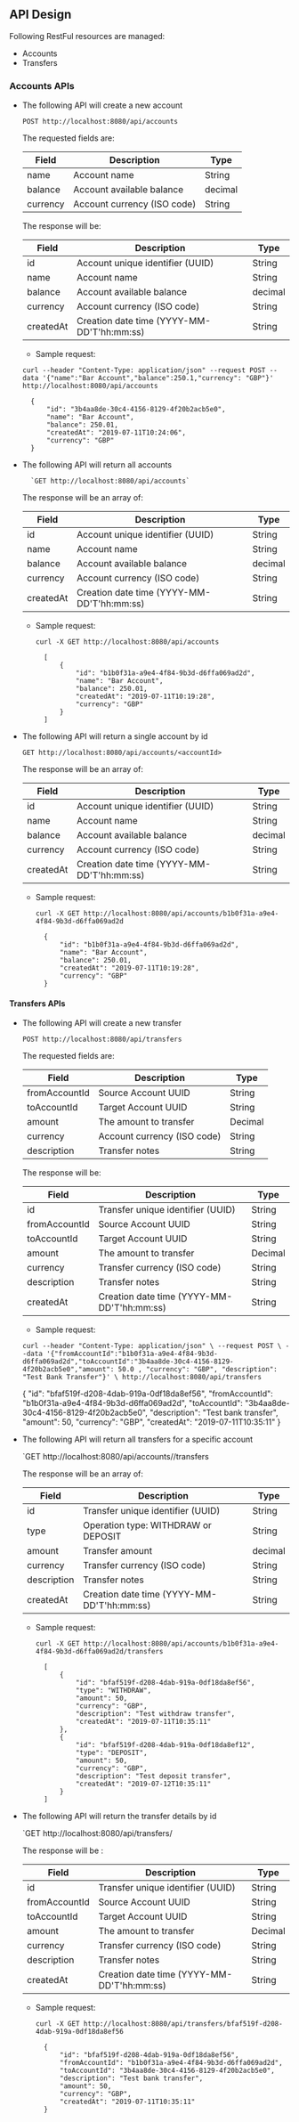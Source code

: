 


## API Design
Following RestFul resources are managed:
- Accounts
- Transfers

### Accounts APIs

- The following API will create a new account

    `POST http://localhost:8080/api/accounts`
       
   The requested fields are:
    
    | Field | Description | Type |
    | --- | --- | --- |
    | name | Account name | String |
    | balance | Account available balance | decimal |
    | currency | Account currency (ISO code) | String |    
    
   The response will be:
    
    | Field | Description | Type |
    | --- | --- | --- |
    | id | Account unique identifier (UUID) | String |
    | name | Account name | String |
    | balance | Account available balance | decimal |
    | currency | Account currency (ISO code) | String |
    | createdAt | Creation date time (YYYY-MM-DD'T'hh:mm:ss) | String |
    
   * Sample request:
     
   `curl --header "Content-Type: application/json" --request POST --data '{"name":"Bar Account","balance":250.1,"currency": "GBP"}' http://localhost:8080/api/accounts`
  
        {
            "id": "3b4aa8de-30c4-4156-8129-4f20b2acb5e0",
            "name": "Bar Account",
            "balance": 250.01,
            "createdAt": "2019-07-11T10:24:06",
            "currency": "GBP"
        }


- The following API will return all accounts

        `GET http://localhost:8080/api/accounts`
    
    The response will be an array of:
    
    | Field | Description | Type |
    | --- | --- | --- |
    | id | Account unique identifier (UUID) | String |
    | name | Account name | String |
    | balance | Account available balance | decimal |
    | currency | Account currency (ISO code) | String |
    | createdAt | Creation date time (YYYY-MM-DD'T'hh:mm:ss) | String |
    
    * Sample request:
     
         `curl -X GET http://localhost:8080/api/accounts`
          
            [
                {
                    "id": "b1b0f31a-a9e4-4f84-9b3d-d6ffa069ad2d",
                    "name": "Bar Account",
                    "balance": 250.01,
                    "createdAt": "2019-07-11T10:19:28",
                    "currency": "GBP"
                }
            ]

- The following API will return a single account by id

    `GET http://localhost:8080/api/accounts/<accountId>`
    
    The response will be an array of:
    
    | Field | Description | Type |
    | --- | --- | --- |
    | id | Account unique identifier (UUID) | String |
    | name | Account name | String |
    | balance | Account available balance | decimal |
    | currency | Account currency (ISO code) | String |
    | createdAt | Creation date time (YYYY-MM-DD'T'hh:mm:ss) | String |

    * Sample request:
     
         `curl -X GET http://localhost:8080/api/accounts/b1b0f31a-a9e4-4f84-9b3d-d6ffa069ad2d`
          
            {
                "id": "b1b0f31a-a9e4-4f84-9b3d-d6ffa069ad2d",
                "name": "Bar Account",
                "balance": 250.01,
                "createdAt": "2019-07-11T10:19:28",
                "currency": "GBP"
            }
            
#### Transfers APIs      

- The following API will create a new transfer

    `POST http://localhost:8080/api/transfers`
       
   The requested fields are:
    
    | Field | Description | Type |
    | --- | --- | --- |
    | fromAccountId | Source Account UUID | String |
    | toAccountId | Target Account UUID | String |
    | amount | The amount to transfer | Decimal |
    | currency | Account currency (ISO code) | String |    
    | description | Transfer notes | String |    
    
   The response will be:
    
    | Field | Description | Type |
    | --- | --- | --- |
    | id | Transfer unique identifier (UUID) | String |
    | fromAccountId | Source Account UUID | String |
    | toAccountId | Target Account UUID | String |
    | amount | The amount to transfer | Decimal |
    | currency | Transfer currency (ISO code) | String |    
    | description | Transfer notes | String |  
    | createdAt | Creation date time (YYYY-MM-DD'T'hh:mm:ss) | String |
    
   * Sample request:
     
    `curl --header "Content-Type: application/json" \
            --request POST \
            --data '{"fromAccountId":"b1b0f31a-a9e4-4f84-9b3d-d6ffa069ad2d","toAccountId":"3b4aa8de-30c4-4156-8129-4f20b2acb5e0","amount": 50.0 , "currency": "GBP", "description": "Test Bank Transfer"}' \
            http://localhost:8080/api/transfers`

          
    {
            "id": "bfaf519f-d208-4dab-919a-0df18da8ef56",
            "fromAccountId": "b1b0f31a-a9e4-4f84-9b3d-d6ffa069ad2d",
            "toAccountId": "3b4aa8de-30c4-4156-8129-4f20b2acb5e0",
            "description": "Test bank transfer",
            "amount": 50,
            "currency": "GBP",
            "createdAt": "2019-07-11T10:35:11"
    }

 
- The following API will return all transfers for a specific account

    `GET http://localhost:8080/api/accounts/<accountId>/transfers
    
    The response will be an array of:
    
    | Field | Description | Type |
    | --- | --- | --- |
    | id | Transfer unique identifier (UUID) | String |
    | type | Operation type: WITHDRAW or DEPOSIT | String |
    | amount | Transfer amount | decimal |
    | currency | Transfer currency (ISO code) | String |
    | description | Transfer notes | String |
    | createdAt | Creation date time (YYYY-MM-DD'T'hh:mm:ss) | String |

    * Sample request:
     
         `curl -X GET http://localhost:8080/api/accounts/b1b0f31a-a9e4-4f84-9b3d-d6ffa069ad2d/transfers`
          
            [
                {
                    "id": "bfaf519f-d208-4dab-919a-0df18da8ef56",
                    "type": "WITHDRAW",
                    "amount": 50,
                    "currency": "GBP",
                    "description": "Test withdraw transfer",
                    "createdAt": "2019-07-11T10:35:11"
                },
                {
                    "id": "bfaf519f-d208-4dab-919a-0df18da8ef12",
                    "type": "DEPOSIT",
                    "amount": 50,
                    "currency": "GBP",
                    "description": "Test deposit transfer",
                    "createdAt": "2019-07-12T10:35:11"
                }                
            ]
            
 
- The following API will return the transfer details by id

    `GET http://localhost:8080/api/transfers/<transferId>
    
    The response will be :
    
    | Field | Description | Type |
    | --- | --- | --- |
    | id | Transfer unique identifier (UUID) | String |
    | fromAccountId | Source Account UUID | String |
    | toAccountId | Target Account UUID | String |
    | amount | The amount to transfer | Decimal |
    | currency | Transfer currency (ISO code) | String |    
    | description | Transfer notes | String |  
    | createdAt | Creation date time (YYYY-MM-DD'T'hh:mm:ss) | String |

    * Sample request:
     
         `curl -X GET http://localhost:8080/api/transfers/bfaf519f-d208-4dab-919a-0df18da8ef56`
          
            {
                "id": "bfaf519f-d208-4dab-919a-0df18da8ef56",
                "fromAccountId": "b1b0f31a-a9e4-4f84-9b3d-d6ffa069ad2d",
                "toAccountId": "3b4aa8de-30c4-4156-8129-4f20b2acb5e0",
                "description": "Test bank transfer",
                "amount": 50,
                "currency": "GBP",
                "createdAt": "2019-07-11T10:35:11"
            }